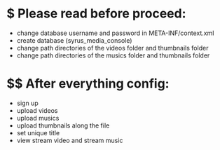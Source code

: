 # $ Please read before proceed:
 
- change database username and password in META-INF/context.xml
- create database (syrus_media_console)
- change path directories of the videos folder and thumbnails folder
- change path directories of the musics folder and thumbnails folder

# $$ After everything config:
- sign up
- upload videos
- upload musics
- upload thumbnails along the file
- set unique title
- view stream video and stream music
